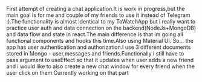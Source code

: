 First attempt of creating a chat application.It is work in progress,but the main goal is for me and couple of my friends to use it instead of Telegram :).The functionality
is almost identical to my ToWatchApp but i really want to practice user auth and data connection on the backend(NodeJs+MongoDB) and data flow and state in react.The main difference is that im going all functional components and hooks this time.Also using Material UI.
So... the app has user authentication and authorization.I use 3 different documents stored in Mongo - user,messages and friends.Functionally i still have to pass argument to  useEffect so that it updates when user adds a new friend and i would like to also create a new chat window for every friend when the user click on them.Currently working on that part